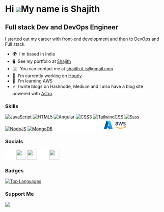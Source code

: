 Hi ![](https://user-images.githubusercontent.com/18350557/176309783-0785949b-9127-417c-8b55-ab5a4333674e.gif)My name is Shajith
===============================================================================================================================

Full stack Dev and DevOps Engineer
----------------------------------

I started out my career with front-end development and then to DevOps and Full stack.

* 🌍  I'm based in India
* 🖥️  See my portfolio at [Shajith](http://shajith.co.in)
* ✉️  You can contact me at [shajith.it.is@gmail.com](mailto:shajith.it.is@gmail.com)
* 🚀  I'm currently working on [Hourly](http://hourly.shajith.co.in)
* 🧠  I'm learning AWS
* ⚡  I write blogs on Hashnode, Medium and I also have a blog site powered with [Astro](blog.shajith.co.in).

### Skills


<p align="left">
  <a href="https://developer.mozilla.org/en-US/docs/Web/JavaScript" target="_blank" rel="noreferrer"><img src="https://raw.githubusercontent.com/danielcranney/readme-generator/main/public/icons/skills/javascript-colored.svg" width="36" height="36" alt="JavaScript" /></a>
  <a href="https://developer.mozilla.org/en-US/docs/Glossary/HTML5" target="_blank" rel="noreferrer"><img src="https://raw.githubusercontent.com/danielcranney/readme-generator/main/public/icons/skills/html5-colored.svg" width="36" height="36" alt="HTML5" /></a>
  <a href="https://angular.io/" target="_blank" rel="noreferrer"><img src="https://raw.githubusercontent.com/danielcranney/readme-generator/main/public/icons/skills/angularjs-colored.svg" width="36" height="36" alt="Angular" /></a>
  <a href="https://www.w3.org/TR/CSS/#css" target="_blank" rel="noreferrer"><img src="https://raw.githubusercontent.com/danielcranney/readme-generator/main/public/icons/skills/css3-colored.svg" width="36" height="36" alt="CSS3" /></a>
  <a href="https://tailwindcss.com/" target="_blank" rel="noreferrer"><img src="https://raw.githubusercontent.com/danielcranney/readme-generator/main/public/icons/skills/tailwindcss-colored.svg" width="36" height="36" alt="TailwindCSS" /></a>
  <a href="https://sass-lang.com/" target="_blank" rel="noreferrer"><img src="https://raw.githubusercontent.com/danielcranney/readme-generator/main/public/icons/skills/sass-colored.svg" width="36" height="36" alt="Sass" /></a>
  <a href="https://nodejs.org/en/" target="_blank" rel="noreferrer"><img src="https://raw.githubusercontent.com/danielcranney/readme-generator/main/public/icons/skills/nodejs-colored.svg" width="36" height="36" alt="NodeJS" /></a>
  <a href="https://www.mongodb.com/" target="_blank" rel="noreferrer"><img src="https://raw.githubusercontent.com/danielcranney/readme-generator/main/public/icons/skills/mongodb-colored.svg" width="36" height="36" alt="MongoDB" /></a>
  <a href="https://www.postman.com/" target="_blank" rel="noreferrer"><img src="/assets/postman.png" width="36" height="36" alt="Postman" /></a>
  <a href="https://kubernetes.io/" target="_blank" rel="noreferrer"><img src="/assets/kubernetes.png" width="36" height="36" alt="Kubernetes" /></a>
  <a href="https://www.docker.com/" target="_blank" rel="noreferrer"><img src="/assets/docker.png" width="36" height="36" alt="Docker" /></a>
  <a href="https://cloud.google.com/" target="_blank" rel="noreferrer"><img src="/assets/gcp.png" width="36" height="36" alt="GCP" /></a>
  <a href="https://azure.microsoft.com/en-in/" target="_blank" rel="noreferrer"><img src="/assets/azure.png" width="36" height="36" alt="Azure" /></a>
  <a href="https://aws.amazon.com/" target="_blank" rel="noreferrer"><img src="/assets/aws.png" width="36" height="36" alt="AWS" /></a>
</p>


### Socials

<p align="left"> <a href="https://www.github.com/shajith-it-is" target="_blank" rel="noreferrer"><img src="/assets/github.png" width="32" height="32" /></a> <a href="https://shajith.hashnode.dev" target="_blank" rel="noreferrer"><img src="https://raw.githubusercontent.com/danielcranney/readme-generator/main/public/icons/socials/hashnode.svg" width="32" height="32" /></a> <a href="https://www.linkedin.com/in/shajithitis" target="_blank" rel="noreferrer"><img src="https://raw.githubusercontent.com/danielcranney/readme-generator/main/public/icons/socials/linkedin.svg" width="32" height="32" /></a> <a href="http://www.medium.com/@shajith.it.is" target="_blank" rel="noreferrer"><img src="/assets/medium.png" width="32" height="32" /></a> <a href="https://www.twitter.com/Shajith_it_is" target="_blank" rel="noreferrer"><img src="https://raw.githubusercontent.com/danielcranney/readme-generator/main/public/icons/socials/twitter.svg" width="32" height="32" /></a></p>

### Badges

<a href="https://github.com/shajith-it-is" align="left"><img src="https://github-readme-stats.vercel.app/api/top-langs/?username=shajith-it-is&langs_count=10&title_color=0891b2&text_color=ffffff&icon_color=0891b2&bg_color=1c1917&hide_border=true&locale=en&custom_title=Top%20%Languages" alt="Top Languages" /></a>

### Support Me

<a href="https://www.buymeacoffee.com/shajith.it.is"><img src="https://cdn.buymeacoffee.com/buttons/v2/default-yellow.png" width="200" /></a>
